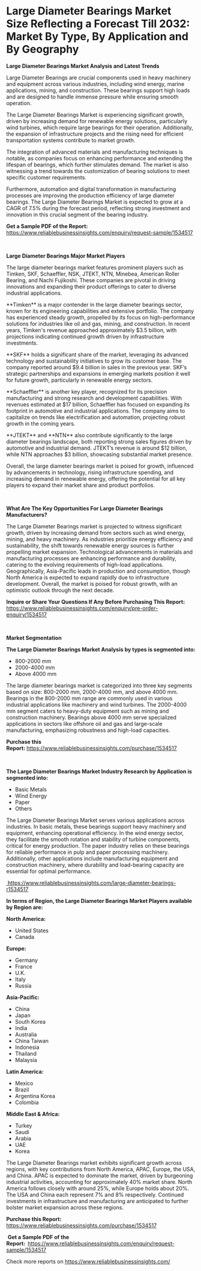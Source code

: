 <p><h1>Large Diameter Bearings Market Size Reflecting a Forecast Till 2032: Market By Type, By Application and By Geography</h1></p><p><strong>Large Diameter Bearings Market Analysis and Latest Trends</strong></p>
<p><p>Large Diameter Bearings are crucial components used in heavy machinery and equipment across various industries, including wind energy, marine applications, mining, and construction. These bearings support high loads and are designed to handle immense pressure while ensuring smooth operation. </p><p>The Large Diameter Bearings Market is experiencing significant growth, driven by increasing demand for renewable energy solutions, particularly wind turbines, which require large bearings for their operation. Additionally, the expansion of infrastructure projects and the rising need for efficient transportation systems contribute to market growth. </p><p>The integration of advanced materials and manufacturing techniques is notable, as companies focus on enhancing performance and extending the lifespan of bearings, which further stimulates demand. The market is also witnessing a trend towards the customization of bearing solutions to meet specific customer requirements. </p><p>Furthermore, automation and digital transformation in manufacturing processes are improving the production efficiency of large diameter bearings. The Large Diameter Bearings Market is expected to grow at a CAGR of 7.5% during the forecast period, reflecting strong investment and innovation in this crucial segment of the bearing industry.</p></p>
<p><strong>Get a Sample PDF of the Report:&nbsp;</strong> <a href="https://www.reliablebusinessinsights.com/enquiry/request-sample/1534517?utm_campaign=2298&utm_medium=2&utm_source=Github&utm_content=ia&utm_term=08042025&utm_id=large-diameter-bearings">https://www.reliablebusinessinsights.com/enquiry/request-sample/1534517</a></p>
<p>&nbsp;</p>
<p><strong>Large Diameter Bearings Major Market Players</strong></p>
<p><p>The large diameter bearings market features prominent players such as Timken, SKF, Schaeffler, NSK, JTEKT, NTN, Minebea, American Roller Bearing, and Nachi Fujikoshi. These companies are pivotal in driving innovations and expanding their product offerings to cater to diverse industrial applications.</p><p>**Timken** is a major contender in the large diameter bearings sector, known for its engineering capabilities and extensive portfolio. The company has experienced steady growth, propelled by its focus on high-performance solutions for industries like oil and gas, mining, and construction. In recent years, Timken's revenue approached approximately $3.5 billion, with projections indicating continued growth driven by infrastructure investments.</p><p>**SKF** holds a significant share of the market, leveraging its advanced technology and sustainability initiatives to grow its customer base. The company reported around $9.4 billion in sales in the previous year. SKF’s strategic partnerships and expansions in emerging markets position it well for future growth, particularly in renewable energy sectors.</p><p>**Schaeffler** is another key player, recognized for its precision manufacturing and strong research and development capabilities. With revenues estimated at $17 billion, Schaeffler has focused on expanding its footprint in automotive and industrial applications. The company aims to capitalize on trends like electrification and automation, projecting robust growth in the coming years.</p><p>**JTEKT** and **NTN** also contribute significantly to the large diameter bearings landscape, both reporting strong sales figures driven by automotive and industrial demand. JTEKT’s revenue is around $12 billion, while NTN approaches $3 billion, showcasing substantial market presence.</p><p>Overall, the large diameter bearings market is poised for growth, influenced by advancements in technology, rising infrastructure spending, and increasing demand in renewable energy, offering the potential for all key players to expand their market share and product portfolios.</p></p>
<p>&nbsp;</p>
<p><strong>What Are The Key Opportunities For Large Diameter Bearings Manufacturers?</strong></p>
<p><p>The Large Diameter Bearings market is projected to witness significant growth, driven by increasing demand from sectors such as wind energy, mining, and heavy machinery. As industries prioritize energy efficiency and sustainability, the shift towards renewable energy sources is further propelling market expansion. Technological advancements in materials and manufacturing processes are enhancing performance and durability, catering to the evolving requirements of high-load applications. Geographically, Asia-Pacific leads in production and consumption, though North America is expected to expand rapidly due to infrastructure development. Overall, the market is poised for robust growth, with an optimistic outlook through the next decade.</p></p>
<p><strong>Inquire or Share Your Questions If Any Before Purchasing This Report:</strong> <a href="https://www.reliablebusinessinsights.com/enquiry/pre-order-enquiry/1534517?utm_campaign=2298&utm_medium=2&utm_source=Github&utm_content=ia&utm_term=08042025&utm_id=large-diameter-bearings">https://www.reliablebusinessinsights.com/enquiry/pre-order-enquiry/1534517</a></p>
<p>&nbsp;</p>
<p><strong>Market Segmentation</strong></p>
<p><strong>The Large Diameter Bearings Market Analysis by types is segmented into:</strong></p>
<p><ul><li>800-2000 mm</li><li>2000-4000 mm</li><li>Above 4000 mm</li></ul></p>
<p><p>The large diameter bearings market is categorized into three key segments based on size: 800-2000 mm, 2000-4000 mm, and above 4000 mm. Bearings in the 800-2000 mm range are commonly used in various industrial applications like machinery and wind turbines. The 2000-4000 mm segment caters to heavy-duty equipment such as mining and construction machinery. Bearings above 4000 mm serve specialized applications in sectors like offshore oil and gas and large-scale manufacturing, emphasizing robustness and high-load capacities.</p></p>
<p><strong>Purchase this Report:&nbsp;</strong><a href="https://www.reliablebusinessinsights.com/purchase/1534517?utm_campaign=2298&utm_medium=2&utm_source=Github&utm_content=ia&utm_term=08042025&utm_id=large-diameter-bearings">https://www.reliablebusinessinsights.com/purchase/1534517</a></p>
<p>&nbsp;</p>
<p><strong>The Large Diameter Bearings Market Industry Research by Application is segmented into:</strong></p>
<p><ul><li>Basic Metals</li><li>Wind Energy</li><li>Paper</li><li>Others</li></ul></p>
<p><p>The Large Diameter Bearings Market serves various applications across industries. In basic metals, these bearings support heavy machinery and equipment, enhancing operational efficiency. In the wind energy sector, they facilitate the smooth rotation and stability of turbine components, critical for energy production. The paper industry relies on these bearings for reliable performance in pulp and paper processing machinery. Additionally, other applications include manufacturing equipment and construction machinery, where durability and load-bearing capacity are essential for optimal performance.</p></p>
<p><a href="https://www.reliablebusinessinsights.com/large-diameter-bearings-r1534517?utm_campaign=2298&utm_medium=2&utm_source=Github&utm_content=ia&utm_term=08042025&utm_id=large-diameter-bearings">&nbsp;https://www.reliablebusinessinsights.com/large-diameter-bearings-r1534517</a></p>
<p><strong>In terms of Region, the Large Diameter Bearings Market Players available by Region are:</strong></p>
<p>
    <p> <strong> North America: </strong>
        <ul>
            <li>United States</li>
            <li>Canada</li>
        </ul>
        </p> 
    <p> <strong> Europe: </strong>
        <ul>
            <li>Germany</li>
            <li>France</li>
            <li>U.K.</li>
            <li>Italy</li>
            <li>Russia</li>
        </ul>
        </p> 
    <p> <strong> Asia-Pacific: </strong>
        <ul>
            <li>China</li>
            <li>Japan</li>
            <li>South Korea</li>
            <li>India</li>
            <li>Australia</li>
            <li>China Taiwan</li>
            <li>Indonesia</li>
            <li>Thailand</li>
            <li>Malaysia</li>
        </ul>
        </p> 
    <p> <strong> Latin America: </strong>
        <ul>
            <li>Mexico</li>
            <li>Brazil</li>
            <li>Argentina Korea</li>
            <li>Colombia</li>
        </ul>
        </p> 
    <p> <strong> Middle East & Africa: </strong>
        <ul>
            <li>Turkey</li>
            <li>Saudi</li>
            <li>Arabia</li>
            <li>UAE</li>
            <li>Korea</li>
        </ul>
    </p>
    </p>
<p><p>The Large Diameter Bearings market exhibits significant growth across regions, with key contributions from North America, APAC, Europe, the USA, and China. APAC is expected to dominate the market, driven by burgeoning industrial activities, accounting for approximately 40% market share. North America follows closely with around 25%, while Europe holds about 20%. The USA and China each represent 7% and 8% respectively. Continued investments in infrastructure and manufacturing are anticipated to further bolster market expansion across these regions.</p></p>
<p><strong>Purchase this Report: </strong><a href="https://www.reliablebusinessinsights.com/purchase/1534517?utm_campaign=2298&utm_medium=2&utm_source=Github&utm_content=ia&utm_term=08042025&utm_id=large-diameter-bearings">https://www.reliablebusinessinsights.com/purchase/1534517</a></p>
<p>&nbsp;<strong>Get a Sample PDF of the Report:&nbsp;&nbsp;</strong><a href="https://www.reliablebusinessinsights.com/enquiry/request-sample/1534517?utm_campaign=2298&utm_medium=2&utm_source=Github&utm_content=ia&utm_term=08042025&utm_id=large-diameter-bearings">https://www.reliablebusinessinsights.com/enquiry/request-sample/1534517</a></p>
<p><strong></strong></p>
<p>Check more reports on <a href="https://www.reliablebusinessinsights.com/?utm_campaign=2298&utm_medium=2&utm_source=Github&utm_content=ia&utm_term=08042025&utm_id=large-diameter-bearings">https://www.reliablebusinessinsights.com/</a></p>